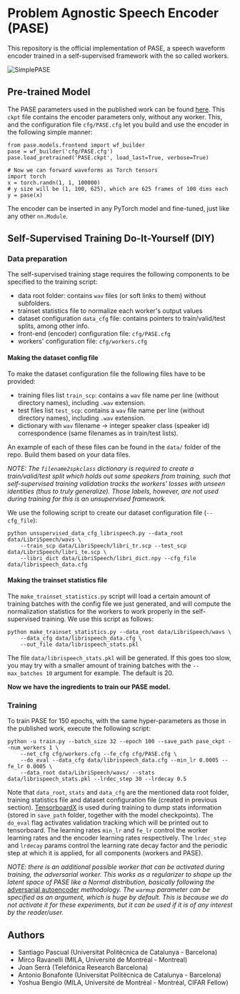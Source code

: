 # Problem Agnostic Speech Encoder (PASE)

This repository is the official implementation of PASE, a speech waveform encoder trained in a self-supervised framework with the so called workers.

![SimplePASE](https://user-images.githubusercontent.com/7583502/55691535-5ad39a80-599f-11e9-81aa-4ea5ad949d09.png)

## Pre-trained Model

The PASE parameters used in the published work can be found <a href='http://veu.talp.cat/models/PASE.ckpt'>here</a>. This `ckpt` file
contains the encoder parameters only, without any worker. This, and the configuration file `cfg/PASE.cfg` let you build and use the 
encoder in the following simple manner:

```
from pase.models.frontend import wf_builder
pase = wf_builder('cfg/PASE.cfg')
pase.load_pretrained('PASE.ckpt', load_last=True, verbose=True)

# Now we can forward waveforms as Torch tensors
import torch
x = torch.randn(1, 1, 100000)
# y size will be (1, 100, 625), which are 625 frames of 100 dims each
y = pase(x)
```

The encoder can be inserted in any PyTorch model and fine-tuned, just like any
other `nn.Module`.

## Self-Supervised Training Do-It-Yourself (DIY)

### Data preparation

The self-supervised training stage requires the following components to be specified to the training script:

* data root folder: contains `wav` files (or soft links to them) without subfolders.
* trainset statistics file to normalize each worker's output values
* dataset configuration `data_cfg` file: contains pointers to train/valid/test splits, among other info.
* front-end (encoder) configuration file: `cfg/PASE.cfg`
* workers' configuration file: `cfg/workers.cfg` 

#### Making the dataset config file

To make the dataset configuration file the following files have to be provided:

* training files list `train_scp`: contains a `wav` file name per line (without directory names), including `.wav` extension.
* test files list `test_scp`: contains a `wav` file name per line (without directory names), including `.wav` extension.
* dictionary with `wav` filename -> integer speaker class (speaker id) correspondence (same filenames as in train/test lists).

An example of each of these files can be found in the `data/` folder of the repo. Build them based on your data files.

_NOTE: The `filename2spkclass` dictionary is required to create a train/valid/test split which holds out some speakers from training, such that
self-supervised training validation tracks the workers' losses with unseen identities (thus to truly generalize). Those labels,
however, are not used during training for this is an unsupervised framework._

We use the following script to create our dataset configuration file (`--cfg_file`):

```
python unsupervised_data_cfg_librispeech.py --data_root data/LibriSpeech/wavs \
	--train_scp data/LibriSpeech/libri_tr.scp --test_scp data/LibriSpeech/libri_te.scp \
	--libri_dict data/LibriSpeech/libri_dict.npy --cfg_file data/librispeech_data.cfg

```

#### Making the trainset statistics file

The `make_trainset_statistics.py` script will load a certain amount of training batches with the config file we just generated,
and will compute the normalization statistics for the workers to work properly in the self-supervised training. We use this script
as follows:

```
python make_trainset_statistics.py --data_root data/LibriSpeech/wavs \
	--data_cfg data/librispeech_data.cfg \
	--out_file data/librispeech_stats.pkl
```

The file `data/librispeech_stats.pkl` will be generated. If this goes too slow, you may try with
a smaller amount of training batches with the `--max_batches 10` argument for example. The default
is 20.

**Now we have the ingredients to train our PASE model.**

### Training

To train PASE for 150 epochs, with the same hyper-parameters as those in the published work, execute the following script:

```
python -u train.py --batch_size 32 --epoch 100 --save_path pase_ckpt --num_workers 1 \
	--net_cfg cfg/workers.cfg --fe_cfg cfg/PASE.cfg \
	--do_eval --data_cfg data/librispeech_data.cfg --min_lr 0.0005 --fe_lr 0.0005 \
	--data_root data/LibriSpeech/wavs/ --stats data/librispeech_stats.pkl --lrdec_step 30 --lrdecay 0.5
```

Note that `data_root`, `stats` and `data_cfg` are the mentioned data root folder, training statistics file and dataset configuration file (created in previous section).
[TensorboardX](https://github.com/lanpa/tensorboardX) is used during training to dump stats information (stored in `save_path` folder, together with the model checkpoints). The `do_eval` flag activates validation 
tracking which will be printed out to tensorboard. The learning rates `min_lr` and `fe_lr` control the worker learning rates and the encoder learning rates respectively. The `lrdec_step` and `lrdecay` params control
the learning rate decay factor and the periodic step at which it is applied, for all components (workers and PASE). 

_NOTE: there is an additional possible worker that can be activated during training, the adversarial worker. This works as a regularizer to shape up the latent space of PASE like a Normal distribution, 
basically following the_ [adversarial autoencoder](https://arxiv.org/abs/1511.05644) _methodology. The `warmup` parameter can be specified as an argument, which is huge by default. This is because
we do not activate it for these experiments, but it can be used if it is of any interest by the reader/user._


## Authors

* Santiago Pascual (Universitat Politècnica de Catalunya - Barcelona)
* Mirco Ravanelli (MILA, Université de Montréal - Montreal)
* Joan Serrà (Telefónica Research Barcelona)
* Antonio Bonafonte (Universitat Politècnica de Catalunya - Barcelona)
* Yoshua Bengio (MILA, Université de Montréal - Montréal, CIFAR Fellow)
